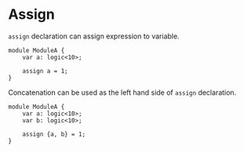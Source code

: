 # Assign

`assign` declaration can assign expression to variable.

```veryl,playground
module ModuleA {
    var a: logic<10>;

    assign a = 1;
}
```

Concatenation can be used as the left hand side of `assign` declaration.

```veryl,playground
module ModuleA {
    var a: logic<10>;
    var b: logic<10>;

    assign {a, b} = 1;
}
```
